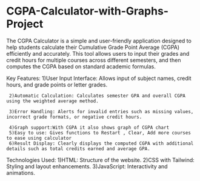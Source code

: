 # CGPA-Calculator-with-Graphs-Project

The CGPA Calculator is a simple and user-friendly application designed to help students calculate their Cumulative Grade Point Average (CGPA) efficiently and accurately. This tool allows users to input their grades and credit hours for multiple courses across different semesters, and then computes the CGPA based on standard academic formulas.

Key Features:
     1)User Input Interface: Allows input of subject names, credit hours, and grade points or letter grades.
     
     2)Automatic Calculation: Calculates semester GPA and overall CGPA using the weighted average method.
     
     3)Error Handling: Alerts for invalid entries such as missing values, incorrect grade formats, or negative credit hours.
     
     4)Graph support:With CGPA it also shows graph of CGPA chart
     5)Easy to use: Gives functions to Restart , Clear, Add more courses to ease using calculator
     6)Result Display: Clearly displays the computed CGPA with additional details such as total credits earned and average GPA.

Technologies Used:
     1)HTML: Structure of the website.
     2)CSS with Tailwind: Styling and layout enhancements.
     3)JavaScript: Interactivity and animations.
     

